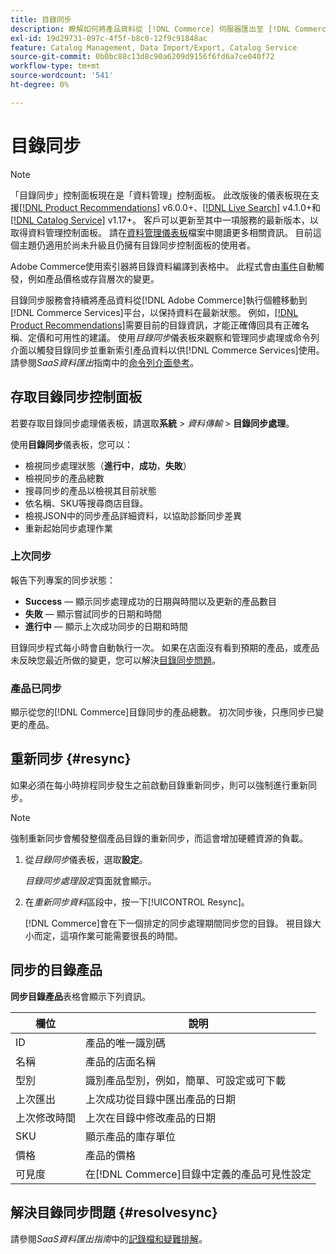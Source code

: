 ```yaml
---
title: 目錄同步
description: 瞭解如何將產品資料從 [!DNL Commerce] 伺服器匯出至 [!DNL Commerce Services]。
exl-id: 19d29731-097c-4f5f-b8c0-12f9c91848ac
feature: Catalog Management, Data Import/Export, Catalog Service
source-git-commit: 0b0bc88c13d8c90a6209d9156f6fd6a7ce040f72
workflow-type: tm+mt
source-wordcount: '541'
ht-degree: 0%

---
```



# 目錄同步

>[!NOTE]
>
> 「目錄同步」控制面板現在是「資料管理」控制面板。 此改版後的儀表板現在支援[[!DNL Product Recommendations]](../product-recommendations/guide-overview.md) v6.0.0+、[[!DNL Live Search]](../live-search/overview.md) v4.1.0+和[[!DNL Catalog Service]](../catalog-service/overview.md) v1.17+。 客戶可以更新至其中一項服務的最新版本，以取得資料管理控制面板。 請在[資料管理儀表板](https://experienceleague.adobe.com/docs/commerce-admin/systems/data-transfer/data-dashboard.html)檔案中閱讀更多相關資訊。 目前這個主題仍適用於尚未升級且仍擁有目錄同步控制面板的使用者。

Adobe Commerce使用索引器將目錄資料編譯到表格中。 此程式會由[事件](https://experienceleague.adobe.com/docs/commerce-admin/systems/tools/index-management.html#events-that-trigger-full-reindexing)自動觸發，例如產品價格或存貨層次的變更。

目錄同步服務會持續將產品資料從[!DNL Adobe Commerce]執行個體移動到[!DNL Commerce Services]平台，以保持資料在最新狀態。 例如，[[!DNL Product Recommendations]](/help/product-recommendations/overview.md)需要目前的目錄資訊，才能正確傳回具有正確名稱、定價和可用性的建議。 使用&#x200B;_目錄同步_&#x200B;儀表板來觀察和管理同步處理或命令列介面以觸發目錄同步並重新索引產品資料以供[!DNL Commerce Services]使用。 請參閱&#x200B;_SaaS資料匯出_&#x200B;指南中的[命令列介面參考](../data-export/data-export-cli-commands.md)。

## 存取目錄同步控制面板

若要存取目錄同步處理儀表板，請選取&#x200B;**系統** > _資料傳輸_ > **目錄同步處理**。

使用&#x200B;**目錄同步**&#x200B;儀表板，您可以：

- 檢視同步處理狀態（**進行中**，**成功**，**失敗**）
- 檢視同步的產品總數
- 搜尋同步的產品以檢視其目前狀態
- 依名稱、SKU等搜尋商店目錄。
- 檢視JSON中的同步產品詳細資料，以協助診斷同步差異
- 重新起始同步處理作業

### 上次同步

報告下列專案的同步狀態：

- **Success** — 顯示同步處理成功的日期與時間以及更新的產品數目
- **失敗** — 顯示嘗試同步的日期和時間
- **進行中** — 顯示上次成功同步的日期和時間

目錄同步程式每小時會自動執行一次。 如果在店面沒有看到預期的產品，或產品未反映您最近所做的變更，您可以解決[目錄同步問題](#resolvesync)。

### 產品已同步

顯示從您的[!DNL Commerce]目錄同步的產品總數。 初次同步後，只應同步已變更的產品。

## 重新同步 {#resync}

如果必須在每小時排程同步發生之前啟動目錄重新同步，則可以強制進行重新同步。

>[!NOTE]
>
> 強制重新同步會觸發整個產品目錄的重新同步，而這會增加硬體資源的負載。

1. 從&#x200B;_目錄同步_&#x200B;儀表板，選取&#x200B;**設定**。

   _目錄同步處理設定_&#x200B;頁面就會顯示。

1. 在&#x200B;_重新同步資料_&#x200B;區段中，按一下[!UICONTROL Resync]。

   [!DNL Commerce]會在下一個排定的同步處理期間同步您的目錄。 視目錄大小而定，這項作業可能需要很長的時間。

## 同步的目錄產品

**同步目錄產品**&#x200B;表格會顯示下列資訊。

| 欄位 | 說明 |
|---|---|
| ID | 產品的唯一識別碼 |
| 名稱 | 產品的店面名稱 |
| 型別 | 識別產品型別，例如，簡單、可設定或可下載 |
| 上次匯出 | 上次成功從目錄中匯出產品的日期 |
| 上次修改時間 | 上次在目錄中修改產品的日期 |
| SKU | 顯示產品的庫存單位 |
| 價格 | 產品的價格 |
| 可見度 | 在[!DNL Commerce]目錄中定義的產品可見性設定 |

## 解決目錄同步問題 {#resolvesync}

請參閱&#x200B;_SaaS資料匯出指南_&#x200B;中的[記錄檔和疑難排解](../data-export/troubleshooting-logging.md#troubleshooting)。
